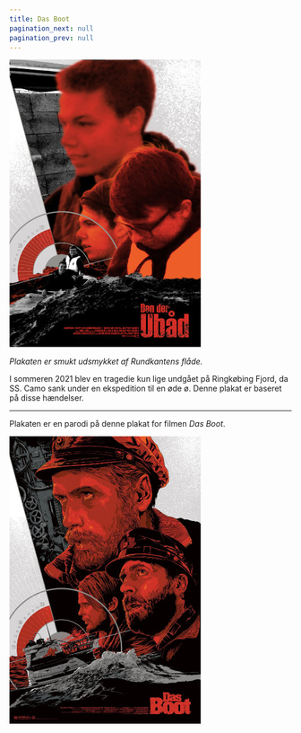 ```yaml
---
title: Das Boot
pagination_next: null
pagination_prev: null
---
```


[![Das Boot](/img/digital/boot_LRes.jpg)](/img/digital/boot_HRes.jpg)

*Plakaten er smukt udsmykket af Rundkantens flåde.*

I sommeren 2021 blev en tragedie kun lige undgået på Ringkøbing Fjord, da SS. Camo sank under en ekspedition til en øde ø. Denne plakat er baseret på disse hændelser.

---

Plakaten er en parodi på denne plakat for filmen *Das Boot*.

[![Reference](/img/digital/boot_Ref.jpg)](/img/digital/boot_Ref.jpg)
